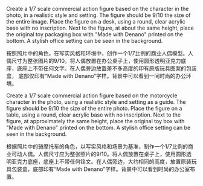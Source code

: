 Create a 1/7 scale commercial action figure based on the character in the photo, in a realistic style and setting. 
The figure should be 9/10 the size of the entire image. Place the figure on a desk, using a round, clear acrylic base with no inscription. 
Next to the figure, at about the same height, place the original toy packaging box with "Made with Denano" printed on the bottom.
A stylish office setting can be seen in the background. 

按照照片中的角色，在写实风格和环境中，创作一个1/7比例的商业人偶模型。人偶尺寸为整张图片的9/10。将人偶放置在办公桌子上，使用圆形透明亚克力底座，底座上不带任何文字。在人偶旁边放置差不多高度的印有原版玩具图案的包装盒，
底部仅印有“Made with Denano”字样。背景中可以看到一间时尚的办公环境。

Create a 1/7 scale commercial action figure based on the motorcycle character in the photo, using a realistic style and setting as a guide. The figure should be 9/10 the size of the entire photo. Place the figure on a table, using a round, clear acrylic base with no inscription. Next to the figure, at approximately the same height, place the original toy box with "Made with Denano" printed on the bottom. A stylish office setting can be seen in the background.

根据照片中的骑摩托车的角色，以写实风格和场景为基准，制作一个1/7比例的商业可动人偶。人偶尺寸应为整张照片的9/10。将人偶放置在桌子上，使用圆形透明亚克力底座，底座上不带任何铭文。在人偶旁边，大约相同的高度，放置原装玩具包装盒，底部印有“Made with Denano”字样。背景中可以看到时尚的办公室布置。
